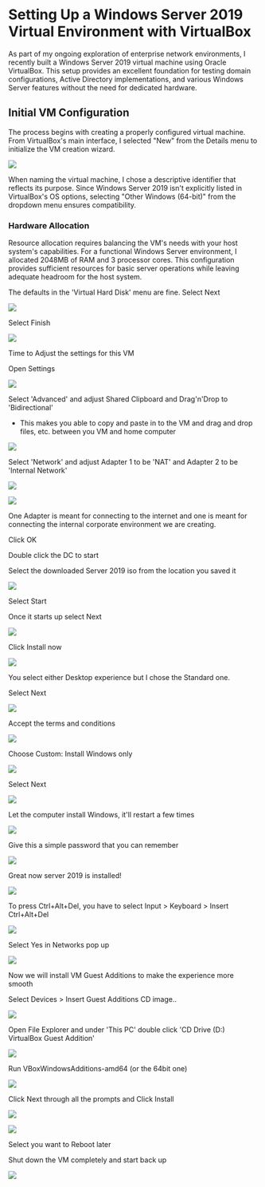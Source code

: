 # Setting Up a Windows Server 2019 Virtual Environment with VirtualBox

As part of my ongoing exploration of enterprise network environments, I recently built a Windows Server 2019 virtual machine using Oracle VirtualBox. This setup provides an excellent foundation for testing domain configurations, Active Directory implementations, and various Windows Server features without the need for dedicated hardware.

## Initial VM Configuration

The process begins with creating a properly configured virtual machine. From VirtualBox's main interface, I selected "New" from the Details menu to initialize the VM creation wizard.

![](https://ik.imagekit.io/typeai/tr:w-1200,c-at_max/img_WAxvyzOwUfpHyu6vGz.png)

When naming the virtual machine, I chose a descriptive identifier that reflects its purpose. Since Windows Server 2019 isn't explicitly listed in VirtualBox's OS options, selecting "Other Windows (64-bit)" from the dropdown menu ensures compatibility.

### Hardware Allocation

Resource allocation requires balancing the VM's needs with your host system's capabilities. For a functional Windows Server environment, I allocated 2048MB of RAM and 3 processor cores. This configuration provides sufficient resources for basic server operations while leaving adequate headroom for the host system.

The defaults in the 'Virtual Hard Disk' menu are fine. Select Next

![](https://ik.imagekit.io/typeai/tr:w-1200,c-at_max/img_NXyaqOP6P2TeFg6P1o.png)

Select Finish

![](https://ik.imagekit.io/typeai/tr:w-1200,c-at_max/img_7KTFrUycdQHyOuVKF7.png)

Time to Adjust the settings for this VM

Open Settings

![](https://ik.imagekit.io/typeai/tr:w-1200,c-at_max/img_1VgNdkuJYE2U0T7YgE.png)

Select 'Advanced' and adjust Shared Clipboard and Drag'n'Drop to 'Bidirectional'

- This makes you able to copy and paste in to the VM and drag and drop files, etc. between you VM and home computer

![](https://ik.imagekit.io/typeai/tr:w-1200,c-at_max/img_vbjO6J4SDDk8SzwkPc.png)

Select 'Network' and adjust Adapter 1 to be 'NAT' and Adapter 2 to be 'Internal Network'

![](https://ik.imagekit.io/typeai/tr:w-1200,c-at_max/img_VxccyRT5QbKLACd7Na.png)

![](https://ik.imagekit.io/typeai/tr:w-1200,c-at_max/img_3qczm0hQyAUJ8K00Td.png)

One Adapter is meant for connecting to the internet and one is meant for connecting the internal corporate environment we are creating.

Click OK

Double click the DC to start

Select the downloaded Server 2019 iso from the location you saved it

![](https://ik.imagekit.io/typeai/tr:w-1200,c-at_max/img_UcG5lDWrUgw0ojkblE.png)

Select Start

Once it starts up select Next

![](https://ik.imagekit.io/typeai/tr:w-1200,c-at_max/img_sTOUNu5HILIMjXIlKX.png)

Click Install now

![](https://ik.imagekit.io/typeai/tr:w-1200,c-at_max/img_Lim0zFb1aVF7YURsr5.png)

You select either Desktop experience but I chose the Standard one.

Select Next

![](https://ik.imagekit.io/typeai/tr:w-1200,c-at_max/img_tUILU97SsWCVzBR3RO.png)

Accept the terms and conditions

![](https://ik.imagekit.io/typeai/tr:w-1200,c-at_max/img_D9vMh1oAe16aJ89o7d.png)

Choose Custom: Install Windows only

![](https://ik.imagekit.io/typeai/tr:w-1200,c-at_max/img_f9fn3Xu6wsjIuSdZ32.png)

Select Next

![](https://ik.imagekit.io/typeai/tr:w-1200,c-at_max/img_GwErftDOH7qBcBcL0b.png)

Let the computer install Windows, it'll restart a few times

![](https://ik.imagekit.io/typeai/tr:w-1200,c-at_max/img_U9v0oQqelfNnGK36gT.png)

Give this a simple password that you can remember

![](https://ik.imagekit.io/typeai/tr:w-1200,c-at_max/img_gAlrtz4dTEd4wJi86I.png)

Great now server 2019 is installed!

![](https://ik.imagekit.io/typeai/tr:w-1200,c-at_max/img_evEeVd2ACp68efD5kX.png)

To press Ctrl+Alt+Del, you have to select Input > Keyboard > Insert Ctrl+Alt+Del

![](https://ik.imagekit.io/typeai/tr:w-1200,c-at_max/img_JYB4ScqxYb4RFamPJt.png)

Select Yes in Networks pop up

![](https://ik.imagekit.io/typeai/tr:w-1200,c-at_max/img_2YFkIVjPpR30cOjyBA.png)

Now we will install VM Guest Additions to make the experience more smooth

Select Devices > Insert Guest Additions CD image..

![](https://ik.imagekit.io/typeai/tr:w-1200,c-at_max/img_9nrIl9pC2wvc9xtFoT.png)

Open File Explorer and under 'This PC' double click 'CD Drive (D:) VirtualBox Guest Addition'

![](https://ik.imagekit.io/typeai/tr:w-1200,c-at_max/img_nDOCHro8HQSXkhfMAF.png)

Run VBoxWindowsAdditions-amd64 (or the 64bit one)

![](https://ik.imagekit.io/typeai/tr:w-1200,c-at_max/img_6DnHakmEAT4yHi6B2P.png)

Click Next through all the prompts and Click Install

![](https://ik.imagekit.io/typeai/tr:w-1200,c-at_max/img_RUFaFUmHD19wVJxSWk.png)

![](https://ik.imagekit.io/typeai/tr:w-1200,c-at_max/img_DcCBqBdTGkgkAw3aq3.png)

Select you want to Reboot later

Shut down the VM completely and start back up

![](https://ik.imagekit.io/typeai/tr:w-1200,c-at_max/img_Q3eBvoFxKm7YIqCaik.png)

